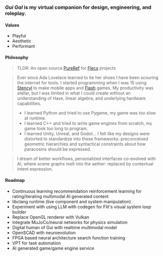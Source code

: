 ### ***Gui Gal*** is my virtual companion for design, engineering, and roleplay.

#### Values
* Playful
* Aesthetic
* Performant

#### Philosophy

>TLDR: An open source [PureRef](https://www.pureref.com/) for [Flecs](https://github.com/SanderMertens/flecs) projects

>Ever since Ada Lovelace learned to tie her shoes I have been scouring the internet for tools. I started programming when I was 15 using [Stencyl](http://www.stencyl.com/ "Stencyl") to make mobile apps and [Flash](https://www.youtube.com/watch?v=uhvey_FjtXA "Flash games r cool") games. My productivity was stellar, but I was limited in what I could create without an understanding of Haxe, linear algebra, and underlying hardware capabilities.
>* I learned Python and tried to use Pygame, my game was too slow at runtime.
>* I learned C++ and tried to write game engines from scratch, my game took too long to program.
>* I learned Unity, Unreal, and Godot... I felt like my designs were distorted to standardize into these frameworks: preconceived geometric hierarchies and syntactical constraints about how paracosms should be expressed.

>I dream of better workflows, personalized interfaces co-evolved with AI, where scene graphs melt into the aether: replaced by contextual intent expression. 

#### Roadmap
* Continuous learning recommendation reinforcement learning for rating/iterating multimodal AI generated content
* libclang runtime (live component and system manipulation)
* Experiment with using LLM with codegen for Flit's visual system loop builder
* Replace OpenGL renderer with Vulkan
* Integrate MuJoCo/neural networks for physics simulation
* Digital human of Gui with realtime multimodal model
* OpenSCAD with neuroevolution
* FPGA based neural architecture search function training
* VPT for task automation
* AI generated game/game engine service
